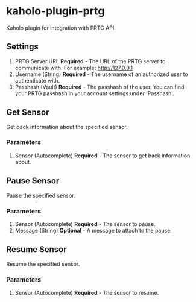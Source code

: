 # kaholo-plugin-prtg
Kaholo plugin for integration with PRTG API.

## Settings
1. PRTG Server URL **Required** - The URL of the PRTG server to communicate with. For example: http://127.0.0.1
2. Username (String) **Required** - The username of an authorized user to authenticate with.
3. Passhash (Vault) **Required** - The passhash of the user. You can find your PRTG passhash in your account settings under 'Passhash'.

## Get Sensor
Get back information about the specified sensor.

### Parameters
1. Sensor (Autocomplete) **Required** - The sensor to get back information about.

## Pause Sensor
Pause the specified sensor.

### Parameters
1. Sensor (Autocomplete) **Required** - The sensor to pause.
2. Message (String) **Optional** - A message to attach to the pause.

## Resume Sensor
Resume the specified sensor.

### Parameters
1. Sensor (Autocomplete) **Required** - The sensor to resume.